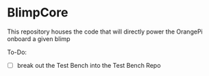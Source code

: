 # BlimpCore
This repository houses the code that will directly power the OrangePi onboard a given blimp

To-Do:
- [ ] break out the Test Bench into the Test Bench Repo
